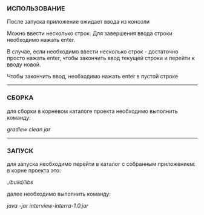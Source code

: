 ### ИСПОЛЬЗОВАНИЕ

После запуска приложение ожидает ввода из консоли

Можно ввести несколько строк. Для завершения ввода строки необходимо нажать enter.

В случае, если необходимо ввести несколько строк - достаточно просто нажать enter, чтобы закончить ввод текущей строки и перейти к вводу новой.

Чтобы закончить ввод, необходимо нажать enter в пустой строке 



---
### СБОРКА

для сборки в корневом каталоге проекта необходимо выполнить команду:

*gradlew clean jar*

---

### ЗАПУСК

для запуска необходимо перейти в каталог с собранным приложением:
в корне проекта это: 

*./build/libs*

далее необходимо выполнить команду:

*java -jar interview-interra-1.0.jar*
